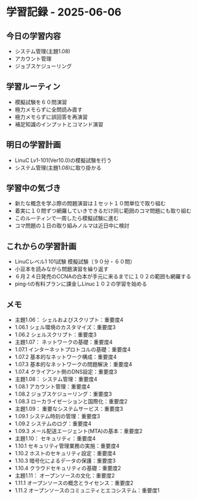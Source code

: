 # 学習記録 - 2025-06-06

## 今日の学習内容
- システム管理(主題1.08)
- アカウント管理
- ジョブスケジューリング

## 学習ルーティン
- 模擬試験を６０問演習
- 極力メモらずに全問読み直す
- 極力メモらずに誤回答を再演習
- 補足知識のインプットとコマンド演習

## 明日の学習計画
- LinuC Lv1-101(Ver10.0)の模擬試験を行う
- システム管理(主題1.08)に取り掛かる
## 学習中の気づき
- 新たな概念を学ぶ際の問題演習は１セット１０問単位で取り組む
- 着実に１０問ずつ網羅していきできるだけ同じ範囲のコマ問題にも取り組む
- このルーティンで一周したら模擬試験に進む
- コマ問題の１日の取り組みノルマは近日中に検討
## これからの学習計画
- LinuCレベル1 101試験 模擬試験（９０分・６０問）
- 小豆本を読みながら問題演習を繰り返す
- ６月２４日発売のCCNAの白本が手元に来るまでに１０２の範囲も網羅する
- ping-tの有料プランに課金しLinuc１０２の学習を始める

## メモ
- 主題1.06：	シェルおよびスクリプト：重要度4
- 1.06.1	シェル環境のカスタマイズ：重要度3
- 1.06.2	シェルスクリプト：重要度3
- 主題1.07：	ネットワークの基礎：重要度4
- 1.07.1	インターネットプロトコルの基礎：重要度4
- 1.07.2	基本的なネットワーク構成：重要度4
- 1.07.3	基本的なネットワークの問題解決：重要度4
- 1.07.4	クライアント側のDNS設定：重要度3
- 主題1.08：	システム管理：重要度4
- 1.08.1	アカウント管理：重要度4
- 1.08.2	ジョブスケジューリング：重要度3
- 1.08.3	ローカライゼーションと国際化：重要度2
- 主題1.09：	重要なシステムサービス：重要度3
- 1.09.1	システム時刻の管理：重要度3
- 1.09.2	システムのログ：重要度4
- 1.09.3	メール配送エージェント(MTA)の基本：重要度2
- 主題1.10：	セキュリティ：重要度4
- 1.10.1	セキュリティ管理業務の実施：重要度4
- 1.10.2	ホストのセキュリティ設定：重要度4
- 1.10.3	暗号化によるデータの保護：重要度3
- 1.10.4	クラウドセキュリティの基礎：重要度2
- 主題1.11：	オープンソースの文化：重要度2
- 1.11.1	オープンソースの概念とライセンス：重要度2
- 1.11.2	オープンソースのコミュニティとエコシステム：重要度1